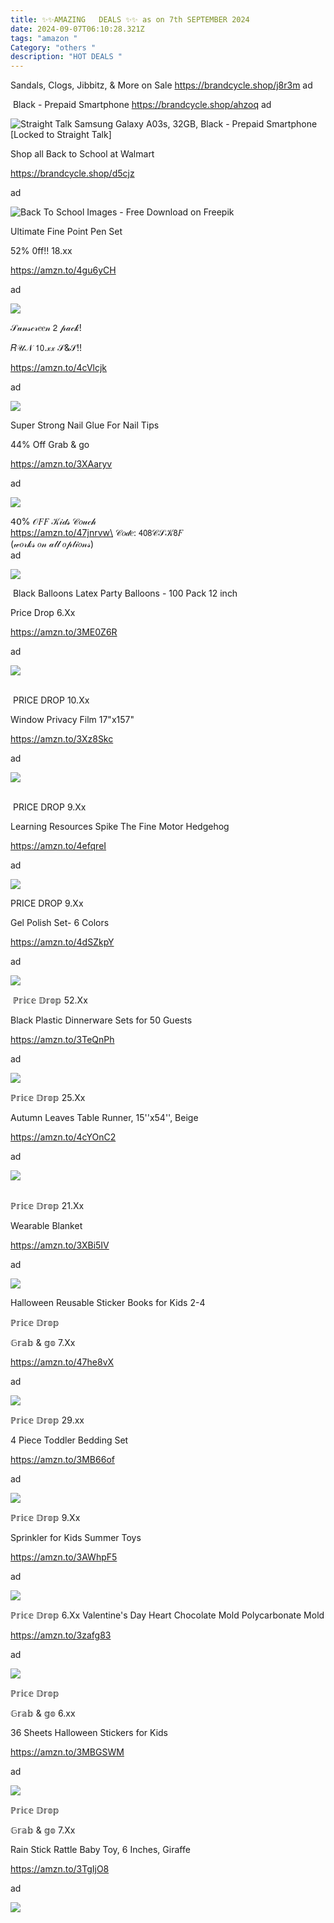 ```yaml
---
title: ✨✨AMAZING   DEALS ✨✨ as on 7th SEPTEMBER 2024
date: 2024-09-07T06:10:28.321Z
tags: "amazon "
Category: "others "
description: "HOT DEALS "
---
```

<!--StartFragment-->

Sandals, Clogs, Jibbitz, & More on Sale https://brandcycle.shop/j8r3m ad



<!--StartFragment-->

 Black - Prepaid Smartphone https://brandcycle.shop/ahzoq ad

<!--EndFragment--><!--StartFragment-->

![Straight Talk Samsung Galaxy A03s, 32GB, Black - Prepaid Smartphone \[Locked to Straight Talk\]](https://i5.walmartimages.com/seo/Straight-Talk-Samsung-Galaxy-A03s-32GB-Black-Prepaid-Smartphone-Locked-to-Straight-Talk_48260dd5-2514-4508-8384-e31a0d87e3ff.74fbf31ab86956fd1be40e125ef6b603.jpeg?odnHeight=2000&odnWidth=2000&odnBg=FFFFFF)

<!--StartFragment-->

Shop all Back to School at Walmart 

https://brandcycle.shop/d5cjz 

ad

<!--StartFragment-->

![Back To School Images - Free Download on Freepik](https://img.freepik.com/free-vector/back-school-supplies-illustration_9975-26506.jpg?size=338&ext=jpg&ga=GA1.1.2008272138.1725580800&semt=ais_hybrid)



<!--StartFragment-->

Ultimate Fine Point Pen Set

52% 0ff!! 18.xx

https://amzn.to/4gu6yCH

ad

<!--StartFragment-->

![](https://a.media-amazon.com/images/I/711WvO77wQL._AC_SL1500_.jpg)



<!--StartFragment-->

𝒮𝓊𝓃𝓈𝒸𝓇𝑒𝑒𝓃 𝟤 𝓅𝒶𝒸𝓀!

 𝑅𝒰𝒩 𝟣𝟢.𝓍𝓍 𝒮&𝒮!!

https://amzn.to/4cVlcjk

ad

<!--StartFragment-->

![](https://a.media-amazon.com/images/I/81cZLApJKSL._SL1500_.jpg)



<!--StartFragment-->

Super Strong Nail Glue For Nail Tips

44% Off Grab & go

https://amzn.to/3XAaryv

ad

<!--StartFragment-->

![](https://a.media-amazon.com/images/I/71oyUfJPThL._SL1500_.jpg)



<!--StartFragment-->

𝟦𝟢% 𝒪𝐹𝐹 𝒦𝒾𝒹𝓈 𝒞𝑜𝓊𝒸𝒽\
https://amzn.to/47jnrvw\
𝒞𝑜𝒹𝑒: 𝟦𝟢𝟪𝒞𝒮𝒦𝟪𝐹\
(𝓌𝑜𝓇𝓀𝓈 𝑜𝓃 𝒶𝓁𝓁 𝑜𝓅𝓉𝒾𝑜𝓃𝓈)\
ad

<!--StartFragment-->

![](https://a.media-amazon.com/images/I/71zkGpIGZYL._AC_SL1500_.jpg)



<!--StartFragment-->

 Black Balloons Latex Party Balloons - 100 Pack 12 inch 

Price Drop 6.Xx 

https://amzn.to/3ME0Z6R 

ad

<!--StartFragment-->

![](https://a.media-amazon.com/images/I/71GBmLNmxtL._AC_SL1024_.jpg)



<!--StartFragment-->

\
 PRICE DROP 10.Xx

Window Privacy Film 17"x157" 

https://amzn.to/3Xz8Skc 

ad

<!--StartFragment-->

![](https://a.media-amazon.com/images/I/81qrV96JMpL._AC_SL1500_.jpg)



<!--StartFragment-->

\
 PRICE DROP 9.Xx 

Learning Resources Spike The Fine Motor Hedgehog

https://amzn.to/4efqreI 

ad

<!--StartFragment-->

![](https://a.media-amazon.com/images/I/81mwx8BEVXL._AC_SL1500_.jpg)

<!--StartFragment-->

PRICE DROP 9.Xx

Gel Polish Set- 6 Colors 

https://amzn.to/4dSZkpY 

ad <!--StartFragment-->

![](https://a.media-amazon.com/images/I/71J-fRNwjgL._SL1500_.jpg)

<!--EndFragment-->

<!--StartFragment-->

 ℙ𝕣𝕚𝕔𝕖 𝔻𝕣𝕠𝕡 52.Xx 

Black Plastic Dinnerware Sets for 50 Guests 

https://amzn.to/3TeQnPh 

ad

<!--StartFragment-->

![](https://a.media-amazon.com/images/I/81QO8iaAbKL._AC_SL1500_.jpg)



<!--StartFragment-->

ℙ𝕣𝕚𝕔𝕖 𝔻𝕣𝕠𝕡 25.Xx 

Autumn Leaves Table Runner, 15''x54'', Beige

https://amzn.to/4cYOnC2 

ad

<!--StartFragment-->

![](https://a.media-amazon.com/images/I/81WeMKP50zL._AC_SL1500_.jpg)

<!--StartFragment-->

\
ℙ𝕣𝕚𝕔𝕖 𝔻𝕣𝕠𝕡 21.Xx 

Wearable Blanket 

https://amzn.to/3XBi5IV 

ad

<!--StartFragment-->

![](https://a.media-amazon.com/images/I/81SuandHFCL._AC_SL1500_.jpg)

<!--StartFragment-->

Halloween Reusable Sticker Books for Kids 2-4

ℙ𝕣𝕚𝕔𝕖 𝔻𝕣𝕠𝕡

𝔾𝕣𝕒𝕓 & 𝕘𝕠 7.Xx

https://amzn.to/47he8vX

ad

<!--StartFragment-->

![](https://a.media-amazon.com/images/I/81Sb0IfqzBL._AC_SL1500_.jpg)



<!--StartFragment-->

ℙ𝕣𝕚𝕔𝕖 𝔻𝕣𝕠𝕡 29.xx

4 Piece Toddler Bedding Set

https://amzn.to/3MB66of

ad

<!--StartFragment-->

![](https://a.media-amazon.com/images/I/81Pe6P90rRL._AC_SL1500_.jpg)



<!--StartFragment-->

ℙ𝕣𝕚𝕔𝕖 𝔻𝕣𝕠𝕡 9.Xx

Sprinkler for Kids Summer Toys

https://amzn.to/3AWhpF5

ad

<!--StartFragment-->

![](https://a.media-amazon.com/images/I/61Ox4U-VEOL._AC_SL1500_.jpg)



<!--StartFragment-->

ℙ𝕣𝕚𝕔𝕖 𝔻𝕣𝕠𝕡 6.Xx Valentine's Day Heart Chocolate Mold Polycarbonate Mold

https://amzn.to/3zafg83

ad

<!--StartFragment-->

![](https://a.media-amazon.com/images/I/51f0bNZwqAL._AC_SL1001_.jpg)



<!--StartFragment-->

ℙ𝕣𝕚𝕔𝕖 𝔻𝕣𝕠𝕡

𝔾𝕣𝕒𝕓 & 𝕘𝕠 6.xx

36 Sheets Halloween Stickers for Kids

https://amzn.to/3MBGSWM

ad

<!--StartFragment-->

![](https://a.media-amazon.com/images/I/81JBtTnRxJL._AC_SL1500_.jpg)



<!--StartFragment-->

ℙ𝕣𝕚𝕔𝕖 𝔻𝕣𝕠𝕡

𝔾𝕣𝕒𝕓 & 𝕘𝕠 7.Xx

Rain Stick Rattle Baby Toy, 6 Inches, Giraffe

https://amzn.to/3TgIjO8

ad

<!--StartFragment-->

![](https://a.media-amazon.com/images/I/71UFMVt6pwL._SL1500_.jpg)

<!--EndFragment-->